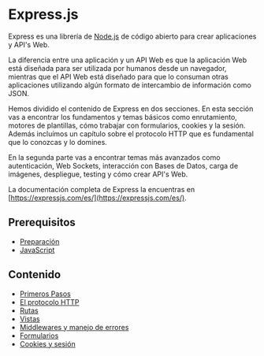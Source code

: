 # Express.js

Express es una librería de [Node.js](https://nodejs.org/en/) de código abierto para crear aplicaciones y API's Web.

La diferencia entre una aplicación y un API Web es que la aplicación Web está diseñada para ser utilizada por humanos desde un navegador, mientras que el API Web está diseñado para que lo consuman otras aplicaciones utilizando algún formato de intercambio de información como JSON.

Hemos dividido el contenido de Express en dos secciones. En esta sección vas a encontrar los fundamentos y temas básicos como enrutamiento, motores de plantillas, cómo trabajar con formularios, cookies y la sesión. Además incluímos un capítulo sobre el protocolo HTTP que es fundamental que lo conozcas y lo domines.

En la segunda parte vas a encontrar temas más avanzados como autenticación, Web Sockets, interacción con Bases de Datos, carga de imágenes, despliegue, testing y cómo crear API's Web.

La documentación completa de Express la encuentras en [https://expressjs.com/es/](https://expressjs.com/es/).

## Prerequisitos

* [Preparación](./../../preparacion/)
* [JavaScript](./../../javascript/)

## Contenido

* [Primeros Pasos](primeros-pasos.md)
* [El protocolo HTTP](el-protocolo-http.md)
* [Rutas](rutas.md)
* [Vistas](vistas.md)
* [Middlewares y manejo de errores](middlewares-y-manejo-de-errores.md)
* [Formularios](formularios.md)
* [Cookies y sesión](cookies-y-sesion.md)
